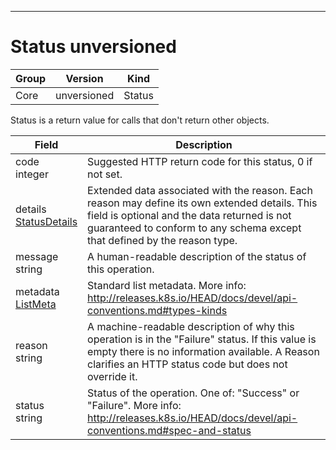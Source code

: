 

-----------
# Status unversioned



Group        | Version     | Kind
------------ | ---------- | -----------
Core | unversioned | Status







Status is a return value for calls that don't return other objects.



Field        | Description
------------ | -----------
code <br /> integer | Suggested HTTP return code for this status, 0 if not set.
details <br /> [StatusDetails](#statusdetails-unversioned) | Extended data associated with the reason.  Each reason may define its own extended details. This field is optional and the data returned is not guaranteed to conform to any schema except that defined by the reason type.
message <br /> string | A human-readable description of the status of this operation.
metadata <br /> [ListMeta](#listmeta-unversioned) | Standard list metadata. More info: http://releases.k8s.io/HEAD/docs/devel/api-conventions.md#types-kinds
reason <br /> string | A machine-readable description of why this operation is in the "Failure" status. If this value is empty there is no information available. A Reason clarifies an HTTP status code but does not override it.
status <br /> string | Status of the operation. One of: "Success" or "Failure". More info: http://releases.k8s.io/HEAD/docs/devel/api-conventions.md#spec-and-status






